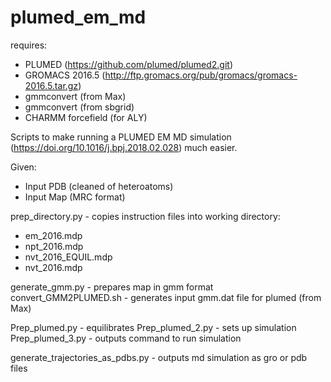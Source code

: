 # plumed_em_md

requires:
- PLUMED (https://github.com/plumed/plumed2.git)
- GROMACS 2016.5 (http://ftp.gromacs.org/pub/gromacs/gromacs-2016.5.tar.gz)
- gmmconvert (from Max)
- gmmconvert (from sbgrid)
- CHARMM forcefield (for ALY)


Scripts to make running a PLUMED EM MD simulation (https://doi.org/10.1016/j.bpj.2018.02.028) much easier.

Given:
- Input PDB (cleaned of heteroatoms)
- Input Map (MRC format)

prep_directory.py - copies instruction files into working directory:
- em_2016.mdp
- npt_2016.mdp
- nvt_2016_EQUIL.mdp
- nvt_2016.mdp

generate_gmm.py - prepares map in gmm format
convert_GMM2PLUMED.sh - generates input gmm.dat file for plumed (from Max)

Prep_plumed.py - equilibrates
Prep_plumed_2.py - sets up simulation
Prep_plumed_3.py - outputs command to run simulation

generate_trajectories_as_pdbs.py - outputs md simulation as gro or pdb files
